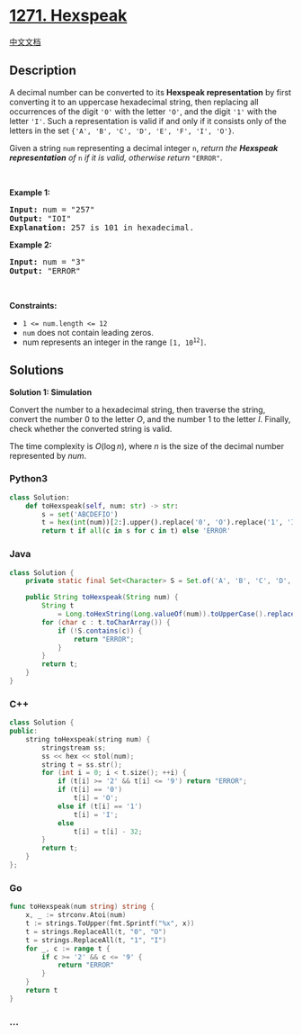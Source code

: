 # [1271. Hexspeak](https://leetcode.com/problems/hexspeak)

[中文文档](/solution/1200-1299/1271.Hexspeak/README.md)

## Description

<p>A decimal number can be converted to its <strong>Hexspeak representation</strong> by first converting it to an uppercase hexadecimal string, then replacing all occurrences of the digit <code>&#39;0&#39;</code> with the letter <code>&#39;O&#39;</code>, and the digit <code>&#39;1&#39;</code> with the letter <code>&#39;I&#39;</code>. Such a representation is valid if and only if it consists only of the letters in the set <code>{&#39;A&#39;, &#39;B&#39;, &#39;C&#39;, &#39;D&#39;, &#39;E&#39;, &#39;F&#39;, &#39;I&#39;, &#39;O&#39;}</code>.</p>

<p>Given a string <code>num</code> representing a decimal integer <code>n</code>, <em>return the <strong>Hexspeak representation</strong> of </em><code>n</code><em> if it is valid, otherwise return </em><code>&quot;ERROR&quot;</code>.</p>

<p>&nbsp;</p>
<p><strong class="example">Example 1:</strong></p>

<pre>
<strong>Input:</strong> num = &quot;257&quot;
<strong>Output:</strong> &quot;IOI&quot;
<strong>Explanation:</strong> 257 is 101 in hexadecimal.
</pre>

<p><strong class="example">Example 2:</strong></p>

<pre>
<strong>Input:</strong> num = &quot;3&quot;
<strong>Output:</strong> &quot;ERROR&quot;
</pre>

<p>&nbsp;</p>
<p><strong>Constraints:</strong></p>

<ul>
	<li><code>1 &lt;= num.length &lt;= 12</code></li>
	<li><code>num</code> does not contain leading zeros.</li>
	<li>num represents an integer in the range <code>[1, 10<sup>12</sup>]</code>.</li>
</ul>

## Solutions

**Solution 1: Simulation**

Convert the number to a hexadecimal string, then traverse the string, convert the number $0$ to the letter $O$, and the number $1$ to the letter $I$. Finally, check whether the converted string is valid.

The time complexity is $O(\log n)$, where $n$ is the size of the decimal number represented by $num$.

<!-- tabs:start -->

### **Python3**

```python
class Solution:
    def toHexspeak(self, num: str) -> str:
        s = set('ABCDEFIO')
        t = hex(int(num))[2:].upper().replace('0', 'O').replace('1', 'I')
        return t if all(c in s for c in t) else 'ERROR'
```

### **Java**

```java
class Solution {
    private static final Set<Character> S = Set.of('A', 'B', 'C', 'D', 'E', 'F', 'I', 'O');

    public String toHexspeak(String num) {
        String t
            = Long.toHexString(Long.valueOf(num)).toUpperCase().replace("0", "O").replace("1", "I");
        for (char c : t.toCharArray()) {
            if (!S.contains(c)) {
                return "ERROR";
            }
        }
        return t;
    }
}
```

### **C++**

```cpp
class Solution {
public:
    string toHexspeak(string num) {
        stringstream ss;
        ss << hex << stol(num);
        string t = ss.str();
        for (int i = 0; i < t.size(); ++i) {
            if (t[i] >= '2' && t[i] <= '9') return "ERROR";
            if (t[i] == '0')
                t[i] = 'O';
            else if (t[i] == '1')
                t[i] = 'I';
            else
                t[i] = t[i] - 32;
        }
        return t;
    }
};
```

### **Go**

```go
func toHexspeak(num string) string {
	x, _ := strconv.Atoi(num)
	t := strings.ToUpper(fmt.Sprintf("%x", x))
	t = strings.ReplaceAll(t, "0", "O")
	t = strings.ReplaceAll(t, "1", "I")
	for _, c := range t {
		if c >= '2' && c <= '9' {
			return "ERROR"
		}
	}
	return t
}
```

### **...**

```

```

<!-- tabs:end -->

